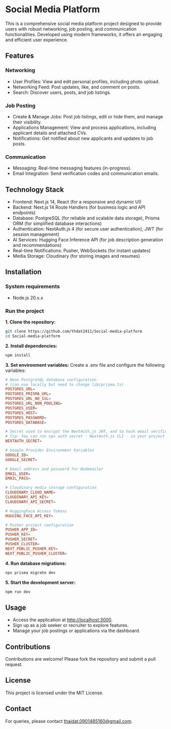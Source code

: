 # Social Media Platform

This is a comprehensive social media platform project designed to provide users with robust networking, job posting, and communication functionalities. Developed using modern frameworks, it offers an engaging and efficient user experience.

## Features

### Networking

- User Profiles: View and edit personal profiles, including photo upload.
- Networking Feed: Post updates, like, and comment on posts.
- Search: Discover users, posts, and job listings.

### Job Posting

- Create & Manage Jobs: Post job listings, edit or hide them, and manage their visibility.
- Applications Management: View and process applications, including applicant details and attached CVs.
- Notifications: Get notified about new applicants and updates to job posts.

### Communication

- Messaging: Real-time messaging features (in-progress).
- Email Integration: Send verification codes and communication emails.

## Technology Stack

- Frontend: Next.js 14, React (for a responsive and dynamic UI)
- Backend: Next.js 14 Route Handlers (for business logic and API endpoints)
- Database: PostgreSQL (for reliable and scalable data storage), Prisma ORM (for simplified database interactions)
- Authentication: NextAuth.js 4 (for secure user authentication), JWT (for session management)
- AI Services: Hugging Face Inference API (for job description generation and recommendations)
- Real-time Notifications: Pusher, WebSockets (for instant updates)
- Media Storage: Cloudinary (for storing images and resumes)

## Installation

### System requirements

- Node.js 20.x.x

### Run the project

**1. Clone the repository:**

```bash
git clone https://github.com/thdat2411/Social-media-platform
cd Social-media-platform
```

**2. Install dependencies:**

```bash
npm install
```

**3. Set environment variables:** Create a .env file and configure the following variables:

```makefile
# Neon PostgreSQL database configuration
# (can use locally but need to change lib/prisma.ts)
POSTGRES_URL=
POSTGRES_PRISMA_URL=
POSTGRES_URL_NO_SSL=
POSTGRES_URL_NON_POOLING=
POSTGRES_USER=
POSTGRES_HOST=
POSTGRES_PASSWORD=
POSTGRES_DATABASE=

# Secret used to encrypt the NextAuth.js JWT, and to hash email verification tokens
# Tip: You can run npx auth secret - NextAuth.js CLI - in your project's root, and it will autogenerate a random value and put it in your .env.local file.
NEXTAUTH_SECRET=

# Google Provider Environment Variables
GOOGLE_ID=
GOOGLE_SECRET=

# Email address and password for Nodemailer
EMAIL_USER=
EMAIL_PASS=

# Cloudinary media storage configuration
CLOUDINARY_CLOUD_NAME=
CLOUDINARY_API_KEY=
CLOUDINARY_API_SECRET=

# HuggingFace Access Tokens
HUGGING_FACE_API_KEY=

# Pusher project configuration
PUSHER_APP_ID=
PUSHER_KEY=
PUSHER_SECRET=
PUSHER_CLUSTER=
NEXT_PUBLIC_PUSHER_KEY=
NEXT_PUBLIC_PUSHER_CLUSTER=
```

**4. Run database migrations:**

```bash
npx prisma migrate dev
```

**5. Start the development server:**

```bash
npm run dev
```

## Usage

- Access the application at <http://localhost:3000>.
- Sign up as a job seeker or recruiter to explore features.
- Manage your job postings or applications via the dashboard.

## Contributions

Contributions are welcome! Please fork the repository and submit a pull request.

## License

This project is licensed under the MIT License.

## Contact

For queries, please contact <thaidat.0901485160@gmail.com>.
